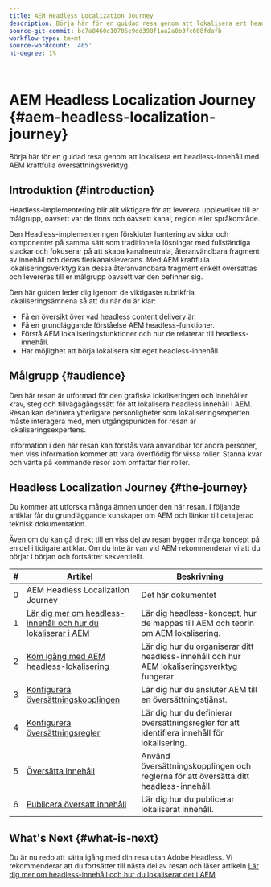 ```yaml
---
title: AEM Headless Localization Journey
description: Börja här för en guidad resa genom att lokalisera ert headless-innehåll med AEM kraftfulla översättningsverktyg.
source-git-commit: bc7a8460c10706e9dd398f1aa2a0b3fc608fdafb
workflow-type: tm+mt
source-wordcount: '465'
ht-degree: 1%

---
```


# AEM Headless Localization Journey {#aem-headless-localization-journey}

Börja här för en guidad resa genom att lokalisera ert headless-innehåll med AEM kraftfulla översättningsverktyg.

## Introduktion {#introduction}

Headless-implementering blir allt viktigare för att leverera upplevelser till er målgrupp, oavsett var de finns och oavsett kanal, region eller språkområde.

Den Headless-implementeringen förskjuter hantering av sidor och komponenter på samma sätt som traditionella lösningar med fullständiga stackar och fokuserar på att skapa kanalneutrala, återanvändbara fragment av innehåll och deras flerkanalsleverans. Med AEM kraftfulla lokaliseringsverktyg kan dessa återanvändbara fragment enkelt översättas och levereras till er målgrupp oavsett var den befinner sig.

Den här guiden leder dig igenom de viktigaste rubrikfria lokaliseringsämnena så att du när du är klar:

* Få en översikt över vad headless content delivery är.
* Få en grundläggande förståelse AEM headless-funktioner.
* Förstå AEM lokaliseringsfunktioner och hur de relaterar till headless-innehåll.
* Har möjlighet att börja lokalisera sitt eget headless-innehåll.

## Målgrupp {#audience}

Den här resan är utformad för den grafiska lokaliseringen och innehåller krav, steg och tillvägagångssätt för att lokalisera headless innehåll i AEM. Resan kan definiera ytterligare personligheter som lokaliseringsexperten måste interagera med, men utgångspunkten för resan är lokaliseringsexpertens.

Information i den här resan kan förstås vara användbar för andra personer, men viss information kommer att vara överflödig för vissa roller. Stanna kvar och vänta på kommande resor som omfattar fler roller.

## Headless Localization Journey {#the-journey}

Du kommer att utforska många ämnen under den här resan. I följande artiklar får du grundläggande kunskaper om AEM och länkar till detaljerad teknisk dokumentation.

Även om du kan gå direkt till en viss del av resan bygger många koncept på en del i tidigare artiklar. Om du inte är van vid AEM rekommenderar vi att du börjar i början och fortsätter sekventiellt.

| # | Artikel | Beskrivning |
|---|---|---|
| 0 | AEM Headless Localization Journey | Det här dokumentet |
| 1 | [Lär dig mer om headless-innehåll och hur du lokaliserar i AEM](learn-about.md) | Lär dig headless-koncept, hur de mappas till AEM och teorin om AEM lokalisering. |
| 2 | [Kom igång med AEM headless-lokalisering](getting-started.md) | Lär dig hur du organiserar ditt headless-innehåll och hur AEM lokaliseringsverktyg fungerar. |
| 3 | [Konfigurera översättningskopplingen](configure-connector.md) | Lär dig hur du ansluter AEM till en översättningstjänst. |
| 4 | [Konfigurera översättningsregler](translation-rules.md) | Lär dig hur du definierar översättningsregler för att identifiera innehåll för lokalisering. |
| 5 | [Översätta innehåll](translate-content.md) | Använd översättningskopplingen och reglerna för att översätta ditt headless-innehåll. |
| 6 | [Publicera översatt innehåll](publish-content.md) | Lär dig hur du publicerar lokaliserat innehåll. |

## What&#39;s Next {#what-is-next}

Du är nu redo att sätta igång med din resa utan Adobe Headless. Vi rekommenderar att du fortsätter till nästa del av resan och läser artikeln [Lär dig mer om headless-innehåll och hur du lokaliserar det i AEM](learn-about.md)

